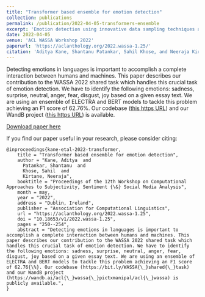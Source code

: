 ```yaml
---
title: "Transformer based ensemble for emotion detection"
collection: publications
permalink: /publication/2022-04-05-transformers-ensemble
excerpt: 'Emotion detection using innovative data sampling techniques and ensemble of transformers.'
date: 2022-04-05
venue: 'ACL WASSA Workshop 2022'
paperurl: 'https://aclanthology.org/2022.wassa-1.25/'
citation: 'Aditya Kane, Shantanu Patankar, Sahil Khose, and Neeraja Kirtane. 2022. Transformer based ensemble for emotion detection. In Proceedings of the 12th Workshop on Computational Approaches to Subjectivity, Sentiment & Social Media Analysis, pages 250–254, Dublin, Ireland. Association for Computational Linguistics.'
---
```

Detecting emotions in languages is important to accomplish a complete interaction between humans and machines. This paper describes our contribution to the WASSA 2022 shared task which handles this crucial task of emotion detection. We have to identify the following emotions: sadness, surprise, neutral, anger, fear, disgust, joy based on a given essay text. We are using an ensemble of ELECTRA and BERT models to tackle this problem achieving an F1 score of 62.76%. Our codebase ([this https URL](https://github.com/AdityaKane2001/ACL_WASSA)) and our WandB project ([this https URL](https://wandb.ai/acl_wassa_pictxmanipal/acl_wassa)) is available.

[Download paper here](https://aclanthology.org/2022.wassa-1.25/)

If you find our paper useful in your research, please consider citing:
```
@inproceedings{kane-etal-2022-transformer,
    title = "Transformer based ensemble for emotion detection",
    author = "Kane, Aditya  and
      Patankar, Shantanu  and
      Khose, Sahil  and
      Kirtane, Neeraja",
    booktitle = "Proceedings of the 12th Workshop on Computational Approaches to Subjectivity, Sentiment {\&} Social Media Analysis",
    month = may,
    year = "2022",
    address = "Dublin, Ireland",
    publisher = "Association for Computational Linguistics",
    url = "https://aclanthology.org/2022.wassa-1.25",
    doi = "10.18653/v1/2022.wassa-1.25",
    pages = "250--254",
    abstract = "Detecting emotions in languages is important to accomplish a complete interaction between humans and machines. This paper describes our contribution to the WASSA 2022 shared task which handles this crucial task of emotion detection. We have to identify the following emotions: sadness, surprise, neutral, anger, fear, disgust, joy based on a given essay text. We are using an ensemble of ELECTRA and BERT models to tackle this problem achieving an F1 score of 62.76{\%}. Our codebase (https://bit.ly/WASSA{\_}shared{\_}task) and our WandB project (https://wandb.ai/acl{\_}wassa{\_}pictxmanipal/acl{\_}wassa) is publicly available.",
}
```